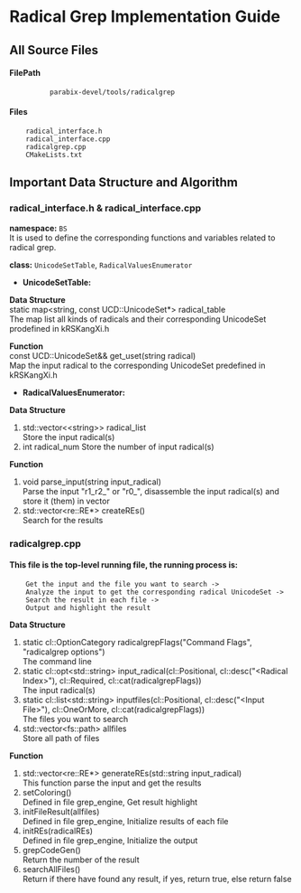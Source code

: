 # Radical Grep Implementation Guide
## All Source Files
#### FilePath
              parabix-devel/tools/radicalgrep
#### Files
		radical_interface.h
		radical_interface.cpp
		radicalgrep.cpp
		CMakeLists.txt
## Important Data Structure and Algorithm
### radical_interface.h & radical_interface.cpp
**namespace:**  `BS`  
It is used to define the corresponding functions and variables related to radical grep.


**class:**  `UnicodeSetTable`, `RadicalValuesEnumerator`


* **UnicodeSetTable:**  

**Data Structure**   
static map&lt;string, const UCD::UnicodeSet*&gt; radical_table  
The map list all kinds of radicals and their corresponding UnicodeSet prodefined in kRSKangXi.h  

 **Function**  
const UCD::UnicodeSet&& get_uset(string radical)   
Map the input radical to the corresponding UnicodeSet predefined in kRSKangXi.h
 
 * **RadicalValuesEnumerator:**  

**Data Structure**  
1. std::vector&lt;<string&gt;> radical_list    
   Store the input radical(s)  
2. int radical_num 
  Store the number of input radical(s)  

**Function**  
1.   void parse_input(string input_radical)  
Parse the input "r1_r2_" or "r0_", disassemble the input radical(s) and store it (them) in vector  
2. std::vector&lt;re::RE*&gt; createREs()  
Search for the results

### radicalgrep.cpp  

#### This file is the top-level running file, the running process is:  
        Get the input and the file you want to search ->
        Analyze the input to get the corresponding radical UnicodeSet -> 
        Search the result in each file -> 
        Output and highlight the result     

**Data Structure**  
1. static cl::OptionCategory radicalgrepFlags("Command Flags", "radicalgrep options")  
The command line  
2. static cl::opt&lt;std::string&gt; input_radical(cl::Positional, cl::desc("&lt;Radical Index&gt;"), cl::Required, cl::cat(radicalgrepFlags))  
The input  radical(s)  
3. static cl::list&lt;std::string&gt; inputfiles(cl::Positional, cl::desc("&lt;Input File&gt;"), cl::OneOrMore, cl::cat(radicalgrepFlags))  
The files you want to search   
4. std::vector&lt;fs::path&gt; allfiles  
Store all path of files  

**Function**  
1. std::vector&lt;re::RE*&gt; generateREs(std::string input_radical)   
This function parse the input and get the results  
2. setColoring()  
Defined in file grep_engine, Get result highlight  
3. initFileResult(allfiles)  
Defined in file grep_engine, Initialize results of each file  
4. initREs(radicalREs)  
Defined in file grep_engine, Initialize the output  
5. grepCodeGen()  
Return the number of the result  
6. searchAllFiles()  
Return if there have found any result, if yes, return true, else return false  
